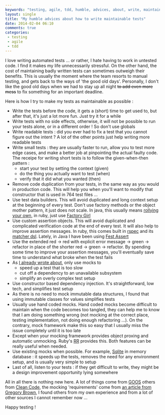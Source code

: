 ```yaml
---
keywords: "testing, agile, tdd, humble, advices, about, write, maintainable, tests"
layout: single
title: "My humble advices about how to write maintainable tests"
date: 2014-02-04 06:10
comments: true
categories:
 - testing
 - agile
 - tdd
---
```

I love writing automated tests ... or rather, I hate having to work in untested code. I find it makes my life unnecessarily stressful. On the other hand, the cost of maintaining badly written tests can sometimes outweigh their benefits. This is usually the moment where the team resorts to manual testing, and gets back to the ways of 'the good old days'. Personally, I don't like the good old days when we had to stay up all night ~~to add even more mess~~ to fix something for an important deadline.

Here is how I try to make my tests as maintainable as possible :

* Write the tests before the code, it gets a (short) time to get used to, but after that, it's just a lot more fun. Just try it for a while
* Write tests with no side effects, otherwise, it will not be possible to run your tests alone, or in a different order ! So don't use globals
* Write readable tests : did you ever had to fix a test that you cannot figure out the intent ? A lot of the other points just help writing more readable tests
* Write small tests : they are usually faster to run, allow you to test more edge cases, and make a better job at pinpointing the actual faulty code. The receipe for writing short tests is to follow the given-when-then pattern :
    * start your test by setting the context (given)
    * do the thing you actually want to test (when)
    * verify that it did what you wanted (then)
* Remove code duplication from your tests, in the same way as you would in production code. This will help you when you'll want to modify that constructor that is used in 764 test files ...
* Use test data builders. This will avoid duplicated and long context setup at the beginning of every test. Don't use factory methods or the object mother pattern, it just does not scale. In java, this usually means [rollying your own](http://www.natpryce.com/articles/000714.html), in ruby, just use [Factory Girl](https://github.com/thoughtbot/factory_girl)
* Use custom assertion objects. This will avoid duplicated and complicated verification code at the end of every test. It will also help to improve assertion messages. In ruby, this comes built in [rspec](http://rspec.info/) and its [matcher dsl](https://www.relishapp.com/rspec/rspec-expectations/v/2-0/docs/matchers/define-matcher). Lately, in Java I have been using [Fest Assert](https://github.com/alexruiz/fest-assert-2.x)
* Use the extended red -> red with explicit error message -> green -> refactor in place of the shorter red -> green -> refactor. By spending some time to improve your assertion messages, you'll eventually save time to understand what broke when the test fails
* As [I already wrote about](/hitting-the-middle-ground-between-classicist-and-mockist-tdd/), only use mocks to
    * speed up a test that is too slow
    * cut off a dependency to an unavailable subsystem
    * simplify an overly complex test setup
* Use constructor based dependency injection. It's straightforward, low tech, and simplifies test setup
* As there is no need to mock immutable data structures, I found that using immutable classes for values simplifies tests
* Usually use hand coded mocks. Hand coded mocks become difficult to maintain when the code becomes too tangled, they can help me to know that I am doing something wrong (not mocking at the correct place, testing implementation, not doing enough refactoring ...). On the contrary, mock framework make this so easy that I usually miss the issue completely until it is too late
* Except when your mocking framework provides object proxing and automatic unmocking. Ruby's [RR](http://rr.github.io/rr/) provides this. Both features can be really useful when needed.
* Use existing mocks when possible. For example, [Sqlite](http://www.sqlite.org/) in memory database : it speeds up the tests, removes the need for any environment setup, and is usually very simple to setup
* Last of all, listen to your tests : if they get difficult to write, they might be a design improvement opportunity lying somewhere

All in all there is nothing new here. A lot of things come from [GOOS](http://www.amazon.com/Growing-Object-Oriented-Software-Guided-Tests/dp/0321503627/ref=sr_1_1?tag=pbourgau-20&amp;ie=UTF8&qid=1391579113&sr=8-1&keywords=growing+object-oriented+software+guided+by+tests) others from [Clean Code](http://www.amazon.com/Clean-Code-Handbook-Software-Craftsmanship/dp/0132350882/ref=pd_bxgy_b_text_y), the mocking 'requirements' come from [an article from Gregory Brown](http://blog.rubybestpractices.com/posts/gregory/052-issue-20-thoughts-on-mocking.html), I found others from my own experience and from a lot of other sources I cannot remember now ...

Happy testing !
